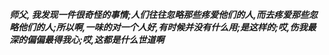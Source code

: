 ***师父, 我发现一件很奇怪的事情;人们往往忽略那些疼爱他们的人,而去疼爱那些忽略他们的人;所以啊,一味的对一个人好,有时候并没有什么用;是这样的;哎,伤我最深的偏偏最得我心;哎,这都是什么世道啊***
